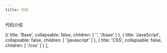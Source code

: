 ```yaml
---
title: 代码
---
```


代码介绍

[{
                    title: 'Base',
                    collapsable: false,
                    children: [
                        '',
                        '/base'
                    ]
                }, {
                    title: 'JavaScript',
                    collapsable: false,
                    children: [
                        '/javascript'
                    ]
                },
                {
                    title: 'CSS',
                    collapsable: false,
                    children: [
                        '/css'
                    ]
                }
            ],
